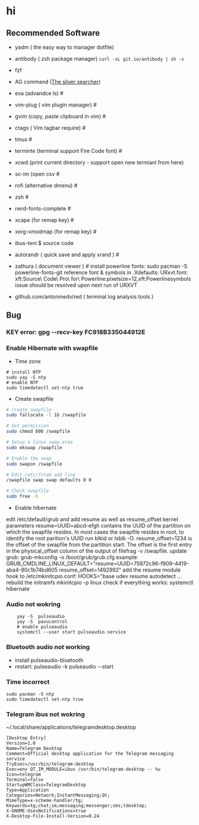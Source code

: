 # hi

## Recommended Software
* yadm ( the easy way to manager dotfile)
* antibody ( zsh package manager) ```curl -sL git.io/antibody | sh -s```
* fzf
* AG command ([The silver searcher](https://github.com/ggreer/the_silver_searcher))
* exa (advandce ls) #
* vim-plug  ( vim plugin manager) #
* gvim  (copy, paste clipboard in vim) #
* ctags  ( Vim tagbar require) #
* tmux #
* terminte (terminal support Fire Code font) #
* xcwd (print current directory - support open new termianl from here)
* sc-im (open csv #
* rofi (alternative dmenu) #
* zsh #
* nerd-fonts-complete #
* xcape (for remap key) #
* xorg-xmodmap (for  remap key) #
* ibus-teni $ source code
* autorandr ( quick save and apply xrand ) #
* zathura ( document viewer ) #
install powerline fonts:
sudo pacman -S powerline-fonts-git
reference font & symbols in .Xdefaults:
URxvt.font: xft:Source\ Code\ Pro\ for\ Powerline:pixelsize=12,xft:Powerlinesymbols
issue should be resolved upon next run of URXVT

* github.com/antonmedv/red ( terminal log analysis tools )

## Bug 

### KEY error: gpg --recv-key FC918B335044912E

### Enable Hibernate with swapfile

* Time zone
```
# install NTP 
sudo yay -S ntp
# enable NTP
sudo timedatectl set-ntp true
```

* Create swapfile 

```bash
# create swapfile
sudo fallocate -l 1G /swapfile

# Set permission
sudo chmod 600 /swapfile

# Setup a linux swap area
sudo mkswap /swapfile

# Enable the swap
sudo swapon /swapfile

# Edit /etc/fstab add line 
/swapfile swap swap defaults 0 0

# Check swapfile
sudo free -h
```

* Enable hibernate

edit /etc/default/grub and add resume as well as resume_offset kernel parameters
resume=UUID=abcd-efgh contains the UUID of the partition on which the swapfile resides. In most cases the swapfile resides in root, to identify the root parition's UUID run blkid or lsblk -O.
resume_offset=1234 is the offset of the swapfile from the partition start. The offset is the first entry in the physical_offset column of the output of filefrag -v /swapfile.
update grub: grub-mkconfig -o /boot/grub/grub.cfg
example: GRUB_CMDLINE_LINUX_DEFAULT="resume=UUID=75972c96-f909-4419-aba4-80c1b74bd605 resume_offset=1492992"
add the resume module hook to /etc/mkinitcpio.conf:
HOOKS="base udev resume autodetect ...
rebuild the initramfs mkinitcpio -p linux
check if everything works: systemctl hibernate

### Audio not wokring
```
    yay -S  pulseaudio
    yay -S  pavucontrol
    # enable pulseaudio 
    systemctl --user start pulseaudio.service

```

### Bluetooth audio not working

* install pulseaudio-bluetooth
* restart: pulseaudio -k pulseaudio --start

### Time incorrect 
```
sudo pacman -S ntp
sudo timedatectl set-ntp true
```

### Telegram ibus not wokring

~/.local/share/applications/telegramdesktop.desktop

```
[Desktop Entry]
Version=1.0
Name=Telegram Desktop
Comment=Official desktop application for the Telegram messaging service
TryExec=/usr/bin/telegram-desktop
Exec=env QT_IM_MODULE=ibus /usr/bin/telegram-desktop -- %u
Icon=telegram
Terminal=false
StartupWMClass=TelegramDesktop
Type=Application
Categories=Network;InstantMessaging;Qt;
MimeType=x-scheme-handler/tg;
Keywords=tg;chat;im;messaging;messenger;sms;tdesktop;
X-GNOME-UsesNotifications=true
X-Desktop-File-Install-Version=0.24
```
